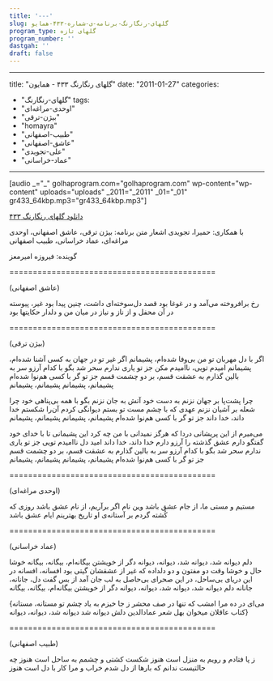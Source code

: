 ```yaml
---
title: '---'
slug: گلهای-رنگارنگ-برنامه-ی-شماره-۴۳۳-همایو
program_type: گلهای تازه
program_number: ''
dastgah: ''
draft: false
---
```


---
title: "گلهای رنگارنگ ۴۳۳ - همایون"
date: "2011-01-27"
categories: 
  - "گلهای-رنگارنگ"
tags: 
  - "اوحدی-مراغه‌ای"
  - "بیژن-ترقی"
  - "homayra"
  - "طبیب-اصفهانی"
  - "عاشق-اصفهانی"
  - "علی-تجویدی"
  - "عماد-خراسانی"
---

\[audio \_="\_" golhaprogram.com="golhaprogram.com" wp-content="wp-content" uploads="uploads" \_2011="\_2011" \_01="\_01" gr433\_64kbp.mp3="gr433\_64kbp.mp3"\]

[دانلود گلهای رنگارنگ ۴۳۳](https://golhaprogram.com//wp-content/uploads/2011/01/gr433_64kbp.mp3)

با همکاری: حمیرا، تجویدی اشعار متن برنامه: بیژن ترقی، عاشق اصفهانی، اوحدی مراغه‌ای، عماد خراسانی، طبیب اصفهانی

گوینده:‌ فیروزه امیرمعز

\============================================

(عاشق اصفهانی)

رخ برافروخته می‌آمد و در غوغا بود قصد دل‌سوخته‌ای داشت، چنین پیدا بود غیر، پیوسته در آن محفل و از ناز و نیاز در میان من و دلدار حکایتها بود

\============================================

(بیژن ترقی)

اگر با دل مهربان تو من بی‌وفا شده‌ام، پشیمانم اگر غیر تو در جهان به کسی آشنا شده‌ام، پشیمانم امیدم تویی، ناامیدم مکن جز تو یاری ندارم سحر شد بگو با کدام آرزو سر به بالین گذارم به عشقت قسم، بر دو چشمت قسم جز تو گر با کسی هم‌نوا شده‌ام پشیمانم، پشیمانم پشیمانم، پشیمانم

چرا پشت‌پا بر جهان نزنم به دست خود آتش به جان نزنم بگو با همه بی‌پناهی خود چرا شعله بر آشیان نزنم عهدی که با چشم مست تو بستم دیوانگی کردم آن‌را شکستم خدا داند، خدا داند جز تو گر با کسی هم‌نوا شده‌ام پشیمانم، پشیمانم پشیمانم، پشیمانم

می‌میرم از این پریشانی دردا که هرگز نمیدانی با من چه کرد این پشیمانی تا با خدای خود گفتگو دارم عشق گذشته را آرزو دارم خدا داند، خدا داند امید دل ناامیدم تویی جز تو یاری ندارم سحر شد بگو با کدام آرزو سر به بالین گذارم به عشقت قسم، بر دو چشمت قسم جز تو گر با کسی هم‌نوا شده‌ام پشیمانم، پشیمانم پشیمانم، پشیمانم

\============================================

(اوحدی مراغه‌ای)

مستیم و مستی ما، از جام عشق باشد وین نام اگر برآریم، از نام عشق باشد روزی که کُشته گردم بر آستانه‌ی او تاریخ بهترینم ایام عشق باشد

\============================================

(عماد خراسانی)

دلم دیوانه شد، دیوانه شد، دیوانه، دیوانه دگر از خویشتن بیگانه‌ام، بیگانه، بیگانه خوشا حال و خوشا وقت دو مفتون و دو دلداده که غیر از عشقشان گیتی بود افسانه، افسانه در این دریای بی‌ساحل، در این صحرای بی‌حاصل به لب جان آمد از بس گفت دل، جانانه، جانانه دلم دیوانه شد، دیوانه شد، دیوانه، دیوانه دگر از خویشتن بیگانه‌ام، بیگانه، بیگانه

{می‌ای در ده مرا امشب که تنها در صف محشر ز جا خیزم به یاد چشم تو مستانه، مستانه کتاب عاقلان میخوان بهل شعر عمادالدین دلش دیوانه شد دیوانه شد، دیوانه، دیوانه}

\============================================

(طبیب اصفهانی)

ز پا فتادم و رویم به منزل است هنوز شکست کشتی و چشمم به ساحل است هنوز چه حالتیست ندانم که بارها از دل شدم خراب و مرا کار با دل است هنوز
